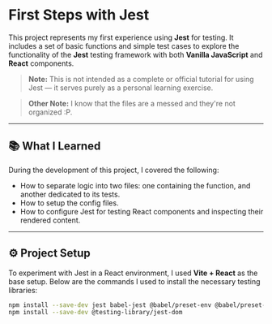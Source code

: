 # First Steps with Jest

This project represents my first experience using **Jest** for testing. It includes a set of basic functions and simple test cases to explore the functionality of the **Jest** testing framework with both **Vanilla JavaScript** and **React** components.

> **Note:** This is not intended as a complete or official tutorial for using Jest — it serves purely as a personal learning exercise.

> **Other Note:** I know that the files are a messed and they're not organized :P.

---

## 📚 What I Learned

During the development of this project, I covered the following:

- How to separate logic into two files: one containing the function, and another dedicated to its tests.
- How to setup the config files.
- How to configure Jest for testing React components and inspecting their rendered content.

---

## ⚙️ Project Setup

To experiment with Jest in a React environment, I used **Vite + React** as the base setup. Below are the commands I used to install the necessary testing libraries:

```bash
npm install --save-dev jest babel-jest @babel/preset-env @babel/preset-react react-test-renderer
npm install --save-dev @testing-library/jest-dom
```
